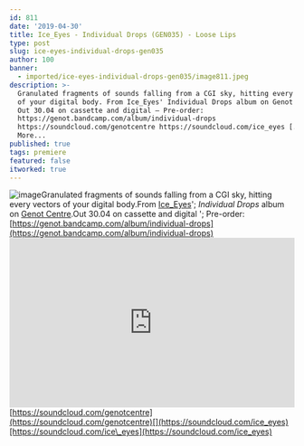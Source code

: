 ```yaml
---
id: 811
date: '2019-04-30'
title: Ice_Eyes - Individual Drops (GEN035) - Loose Lips
type: post
slug: ice-eyes-individual-drops-gen035
author: 100
banner:
  - imported/ice-eyes-individual-drops-gen035/image811.jpeg
description: >-
  Granulated fragments of sounds falling from a CGI sky, hitting every vectors
  of your digital body. From Ice_Eyes' Individual Drops album on Genot Centre.
  Out 30.04 on cassette and digital – Pre-order:
  https://genot.bandcamp.com/album/individual-drops
  https://soundcloud.com/genotcentre https://soundcloud.com/ice_eyes [...]Read
  More...
published: true
tags: premiere
featured: false
itworked: true
---
```

![image](../imported/ice-eyes-individual-drops-gen035/image811.jpeg)Granulated fragments of sounds falling from a CGI sky, hitting every vectors of your digital body.From [Ice\_Eyes](https://www.discogs.com/artist/3197874-Ice_eyes)'; _Individual Drops_ album on [Genot Centre](https://genot.bandcamp.com).Out 30.04 on cassette and digital '; Pre-order: [](https://genot.bandcamp.com/album/individual-drops)[https://genot.bandcamp.com/album/individual-drops](https://genot.bandcamp.com/album/individual-drops)<iframe width='100%' height='300' scrolling='no' frameborder='no' allow='autoplay' src='https://w.soundcloud.com/player/?url=https%3A//api.soundcloud.com/tracks/613724250&color=%23ff5500&auto_play=false&hide_related=false&show_comments=true&show_user=true&show_reposts=false&show_teaser=true'></iframe>[](https://soundcloud.com/genotcentre)[https://soundcloud.com/genotcentre](https://soundcloud.com/genotcentre)[](https://soundcloud.com/ice_eyes)[https://soundcloud.com/ice\_eyes](https://soundcloud.com/ice_eyes)